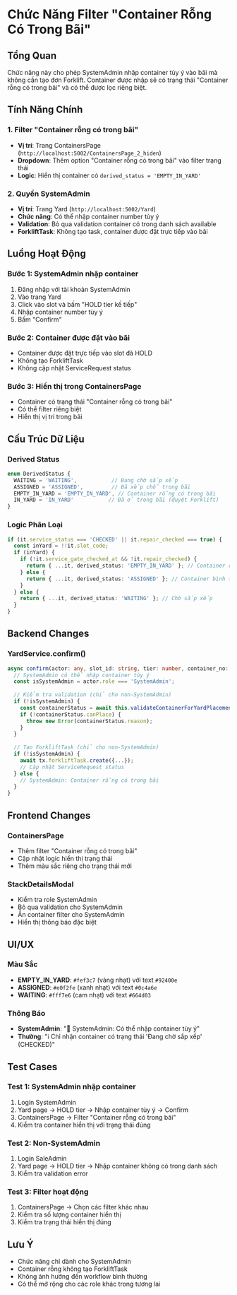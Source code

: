 # Chức Năng Filter "Container Rỗng Có Trong Bãi"

## Tổng Quan

Chức năng này cho phép SystemAdmin nhập container tùy ý vào bãi mà không cần tạo đơn Forklift. Container được nhập sẽ có trạng thái "Container rỗng có trong bãi" và có thể được lọc riêng biệt.

## Tính Năng Chính

### 1. Filter "Container rỗng có trong bãi"
- **Vị trí**: Trang ContainersPage (`http://localhost:5002/ContainersPage_2_hiden`)
- **Dropdown**: Thêm option "Container rỗng có trong bãi" vào filter trạng thái
- **Logic**: Hiển thị container có `derived_status = 'EMPTY_IN_YARD'`

### 2. Quyền SystemAdmin
- **Vị trí**: Trang Yard (`http://localhost:5002/Yard`)
- **Chức năng**: Có thể nhập container number tùy ý
- **Validation**: Bỏ qua validation container có trong danh sách available
- **ForkliftTask**: Không tạo task, container được đặt trực tiếp vào bãi

## Luồng Hoạt Động

### Bước 1: SystemAdmin nhập container
1. Đăng nhập với tài khoản SystemAdmin
2. Vào trang Yard
3. Click vào slot và bấm "HOLD tier kế tiếp"
4. Nhập container number tùy ý
5. Bấm "Confirm"

### Bước 2: Container được đặt vào bãi
- Container được đặt trực tiếp vào slot đã HOLD
- Không tạo ForkliftTask
- Không cập nhật ServiceRequest status

### Bước 3: Hiển thị trong ContainersPage
- Container có trạng thái "Container rỗng có trong bãi"
- Có thể filter riêng biệt
- Hiển thị vị trí trong bãi

## Cấu Trúc Dữ Liệu

### Derived Status
```typescript
enum DerivedStatus {
  WAITING = 'WAITING',           // Đang chờ sắp xếp
  ASSIGNED = 'ASSIGNED',         // Đã xếp chỗ trong bãi
  EMPTY_IN_YARD = 'EMPTY_IN_YARD', // Container rỗng có trong bãi
  IN_YARD = 'IN_YARD'           // Đã ở trong bãi (duyệt Forklift)
}
```

### Logic Phân Loại
```typescript
if (it.service_status === 'CHECKED' || it.repair_checked === true) {
  const inYard = !!it.slot_code;
  if (inYard) {
    if (!it.service_gate_checked_at && !it.repair_checked) {
      return { ...it, derived_status: 'EMPTY_IN_YARD' }; // Container rỗng
    } else {
      return { ...it, derived_status: 'ASSIGNED' }; // Container bình thường
    }
  } else {
    return { ...it, derived_status: 'WAITING' }; // Chờ sắp xếp
  }
}
```

## Backend Changes

### YardService.confirm()
```typescript
async confirm(actor: any, slot_id: string, tier: number, container_no: string) {
  // SystemAdmin có thể nhập container tùy ý
  const isSystemAdmin = actor.role === 'SystemAdmin';
  
  // Kiểm tra validation (chỉ cho non-SystemAdmin)
  if (!isSystemAdmin) {
    const containerStatus = await this.validateContainerForYardPlacement(container_no);
    if (!containerStatus.canPlace) {
      throw new Error(containerStatus.reason);
    }
  }
  
  // Tạo ForkliftTask (chỉ cho non-SystemAdmin)
  if (!isSystemAdmin) {
    await tx.forkliftTask.create({...});
    // Cập nhật ServiceRequest status
  } else {
    // SystemAdmin: Container rỗng có trong bãi
  }
}
```

## Frontend Changes

### ContainersPage
- Thêm filter "Container rỗng có trong bãi"
- Cập nhật logic hiển thị trạng thái
- Thêm màu sắc riêng cho trạng thái mới

### StackDetailsModal
- Kiểm tra role SystemAdmin
- Bỏ qua validation cho SystemAdmin
- Ẩn container filter cho SystemAdmin
- Hiển thị thông báo đặc biệt

## UI/UX

### Màu Sắc
- **EMPTY_IN_YARD**: `#fef3c7` (vàng nhạt) với text `#92400e`
- **ASSIGNED**: `#e0f2fe` (xanh nhạt) với text `#0c4a6e`
- **WAITING**: `#fff7e6` (cam nhạt) với text `#664d03`

### Thông Báo
- **SystemAdmin**: "🔑 SystemAdmin: Có thể nhập container tùy ý"
- **Thường**: "ℹ️ Chỉ nhận container có trạng thái 'Đang chờ sắp xếp' (CHECKED)"

## Test Cases

### Test 1: SystemAdmin nhập container
1. Login SystemAdmin
2. Yard page → HOLD tier → Nhập container tùy ý → Confirm
3. ContainersPage → Filter "Container rỗng có trong bãi"
4. Kiểm tra container hiển thị với trạng thái đúng

### Test 2: Non-SystemAdmin
1. Login SaleAdmin
2. Yard page → HOLD tier → Nhập container không có trong danh sách
3. Kiểm tra validation error

### Test 3: Filter hoạt động
1. ContainersPage → Chọn các filter khác nhau
2. Kiểm tra số lượng container hiển thị
3. Kiểm tra trạng thái hiển thị đúng

## Lưu Ý

- Chức năng chỉ dành cho SystemAdmin
- Container rỗng không tạo ForkliftTask
- Không ảnh hưởng đến workflow bình thường
- Có thể mở rộng cho các role khác trong tương lai
